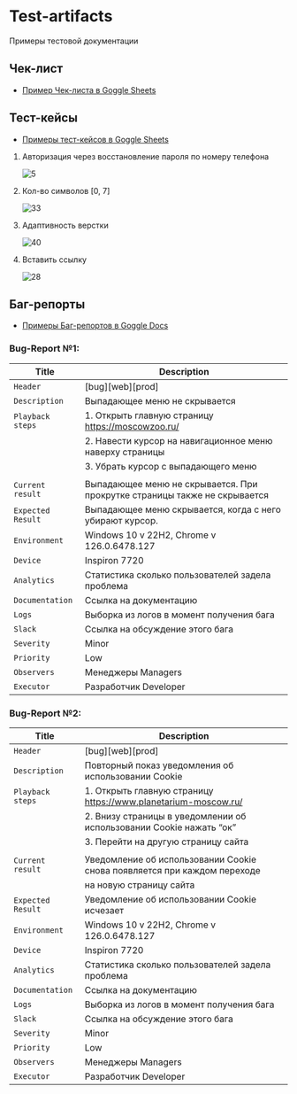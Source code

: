 # Test-artifacts
Примеры тестовой документации 
## Чек-лист
- [Пример Чек-листа в Goggle Sheets](https://docs.google.com/spreadsheets/d/1JJQGbJL0nIcVcemTYnboXhoQi3G_GIfLmwKp-lqs7FQ/edit?usp=sharing)

## Тест-кейсы
- [Примеры тест-кейсов в Goggle Sheets](https://docs.google.com/spreadsheets/d/1dCS7DKHgZDOMgs68lynFhDm6U5dj5MN4LpmnOtX-7kw/edit?usp=sharing)

1. Авторизация через восстановление пароля по номеру телефона

    ![5](https://github.com/aolesik/Test-artifacts/assets/125824182/a164329e-8c55-4c79-b183-93e9c7baf79e)

2. Кол-во символов [0, 7]

    ![33](https://github.com/aolesik/Test-artifacts/assets/125824182/86a13be4-4dd8-418c-8f7d-3bdb59e33ae5)

3. Адаптивность верстки

    ![40](https://github.com/aolesik/Test-artifacts/assets/125824182/0de2c1bc-98ef-4cbf-8996-0ce9d56070fb)

4. Вставить ссылку
    
    ![28](https://github.com/aolesik/Test-artifacts/assets/125824182/3f862c8f-6f76-4d92-9824-c8a8c49f6ad1)
   
## Баг-репорты
- [Примеры Баг-репортов в Goggle Docs](https://docs.google.com/document/d/1Dgv5WmuxOD4z8S1W7gXs9yem7yGqmjkX8a_v2n1J-ks/edit?usp=sharing)

### Bug-Report №1:

| Title             | Description                                                                |
| ----------------- |----------------------------------------------------------------------------|
| `Header`          | [bug][web][prod]                                                           |
| `Description`     | Выпадающее меню не скрывается                                              |
| `Playback steps`  |   1. Открыть главную страницу  https://moscowzoo.ru/                       |  
|                   |   2. Навести курсор на навигационное меню наверху страницы                 |
|                   |   3. Убрать курсор с выпадающего меню                                      |
|                   |                                                                            |
| `Current result`  | Выпадающее меню не скрывается. При прокрутке страницы также не скрывается  |
| `Expected Result` | Выпадающее меню скрывается, когда с него убирают курсор.                   |
| `Environment`     | Windows 10 v 22H2, Chrome v 126.0.6478.127                                 |
| `Device`          | Inspiron 7720                                                              |
| `Analytics`       | Статистика сколько пользователей задела проблема                           |
| `Documentation`   | Ссылка на документацию                                                     |
| `Logs`            | Выборка из логов в момент получения бага                                   |
| `Slack`           | Ссылка на обсуждение этого бага                                            |
| `Severity`        | Minor                                                                      |
| `Priority`        | Low                                                                        |
| `Observers`       | Менеджеры Managers                                                         |
| `Executor`        | Разработчик Developer                                                      |

### Bug-Report №2:

| Title             | Description                                                                |
| ----------------- |----------------------------------------------------------------------------|
| `Header`          | [bug][web][prod]                                                           |
| `Description`     | Повторный показ уведомления об использовании Cookie                        |
| `Playback steps`  |   1. Открыть главную страницу https://www.planetarium-moscow.ru/           |
|                   |   2. Внизу страницы в  уведомлении об использовании Cookie нажать “ок”     |
|                   |   3. Перейти на другую страницу сайта                                      |
|                   |                                                                            |
| `Current result`  | Уведомление об использовании Cookie снова появляется при каждом переходе   |
|                   | на новую страницу сайта                                                    |
| `Expected Result` | Уведомление об использовании Cookie исчезает                               |
| `Environment`     | Windows 10 v 22H2, Chrome v 126.0.6478.127                                 |
| `Device`          | Inspiron 7720                                                              |
| `Analytics`       | Статистика сколько пользователей задела проблема                           |
| `Documentation`   | Ссылка на документацию                                                     |
| `Logs`            | Выборка из логов в момент получения бага                                   |
| `Slack`           | Ссылка на обсуждение этого бага                                            |
| `Severity`        | Minor                                                                      |
| `Priority`        | Low                                                                        |
| `Observers`       | Менеджеры Managers                                                         |
| `Executor`        | Разработчик Developer                                                      |

